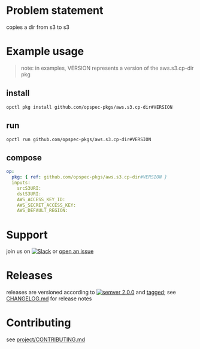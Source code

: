 # Problem statement
copies a dir from s3 to s3

# Example usage

> note: in examples, VERSION represents a version of the aws.s3.cp-dir pkg

## install

```shell
opctl pkg install github.com/opspec-pkgs/aws.s3.cp-dir#VERSION
```

## run

```
opctl run github.com/opspec-pkgs/aws.s3.cp-dir#VERSION
```

## compose

```yaml
op:
  pkg: { ref: github.com/opspec-pkgs/aws.s3.cp-dir#VERSION }
  inputs: 
    srcS3URI:
    dstS3URI:
    AWS_ACCESS_KEY_ID:
    AWS_SECRET_ACCESS_KEY:
    AWS_DEFAULT_REGION:
```

# Support

join us on [![Slack](https://opspec-slackin.herokuapp.com/badge.svg)](https://opspec-slackin.herokuapp.com/)
or [open an issue](https://github.com/opspec-pkgs/aws.s3.cp-dir/issues)

# Releases

releases are versioned according to
[![semver 2.0.0](https://img.shields.io/badge/semver-2.0.0-brightgreen.svg)](http://semver.org/spec/v2.0.0.html)
and [tagged](https://git-scm.com/book/en/v2/Git-Basics-Tagging); see
[CHANGELOG.md](CHANGELOG.md) for release notes

# Contributing

see [project/CONTRIBUTING.md](https://github.com/opspec-pkgs/project/blob/master/CONTRIBUTING.md)
